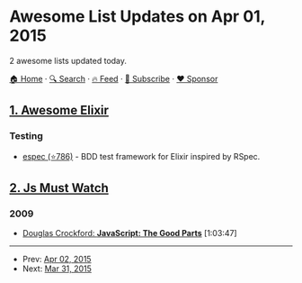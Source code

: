 # Awesome List Updates on Apr 01, 2015

2 awesome lists updated today.

[🏠 Home](/README.md) · [🔍 Search](https://www.trackawesomelist.com/search/) · [🔥 Feed](https://www.trackawesomelist.com/rss.xml) · [📮 Subscribe](https://trackawesomelist.us17.list-manage.com/subscribe?u=d2f0117aa829c83a63ec63c2f&id=36a103854c) · [❤️  Sponsor](https://github.com/sponsors/theowenyoung)



## [1. Awesome Elixir](/content/h4cc/awesome-elixir/README.md)

### Testing

*   [espec (⭐786)](https://github.com/antonmi/espec) - BDD test framework for Elixir inspired by RSpec.

## [2. Js Must Watch](/content/bolshchikov/js-must-watch/README.md)

### 2009

*   [Douglas Crockford: **JavaScript: The Good Parts**](https://www.youtube.com/watch?v=hQVTIJBZook) \[1:03:47]

---

- Prev: [Apr 02, 2015](/content/2015/04/02/README.md)
- Next: [Mar 31, 2015](/content/2015/03/31/README.md)